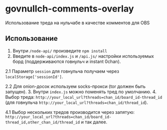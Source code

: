 # govnullch-comments-overlay
Использование треда на нульчабе в качестве комментов для OBS

## Использование
1. Внутри `/node-api/` произведите `npm install`
2. Введите в `node-api/index.js` и `/api.js/` настройки используемых борд (поддерживаются говнульч и instant 0chan).

2.1 Параметр `session` для говнульча получаем через `localStorage['sessionId']`.

2.2 Для onion-досок используем socks-прокси (tor должен быть запущен).
3. Внутри `index.js` можно поменять тред по умолчанию.
4. Выбор треда: `http://your_local_url?threads=chan_id/board_id-thread_id` (для говнульча `http://your_local_url?threads=chan_id/thread_id`).

4.1 Выбор нескольких тредов производится через запятую: `http://your_local_url?threads=chan_id/board_id-thread_id,other_chan_id/thread_id` и так далее.